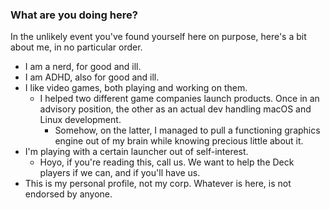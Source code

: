 ### What are you doing here?

In the unlikely event you've found yourself here on purpose, here's a bit about me, in no particular order.

* I am a nerd, for good and ill.
* I am ADHD, also for good and ill.
* I like video games, both playing and working on them.
  * I helped two different game companies launch products. Once in an advisory position, the other as an actual dev handling macOS and Linux development.
    * Somehow, on the latter, I managed to pull a functioning graphics engine out of my brain while knowing precious little about it.
* I'm playing with a certain launcher out of self-interest.
  * Hoyo, if you're reading this, call us. We want to help the Deck players if we can, and if you'll have us.
* This is my personal profile, not my corp. Whatever is here, is not endorsed by anyone.

<!--
**cybik/cybik** is a ✨ _special_ ✨ repository because its `README.md` (this file) appears on your GitHub profile.

Here are some ideas to get you started:

- 🔭 I’m currently working on ...
- 🌱 I’m currently learning ...
- 👯 I’m looking to collaborate on ...
- 🤔 I’m looking for help with ...
- 💬 Ask me about ...
- 📫 How to reach me: ...
- 😄 Pronouns: ...
- ⚡ Fun fact: ...
-->
